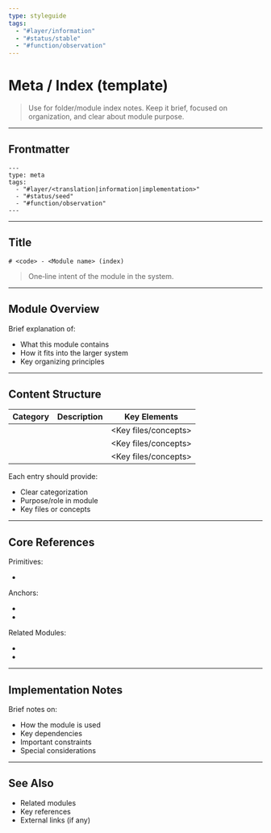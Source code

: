 ```yaml
---
type: styleguide
tags:
  - "#layer/information"
  - "#status/stable"
  - "#function/observation"
---
```


# Meta / Index (template)

> Use for folder/module index notes. Keep it brief, focused on organization, and clear about module purpose.

---

## Frontmatter

```
---
type: meta
tags:
  - "#layer/<translation|information|implementation>"
  - "#status/seed"
  - "#function/observation"
---
```

---

## Title

`# <code> - <Module name> (index)`

> One‑line intent of the module in the system.

---

## Module Overview

Brief explanation of:
- What this module contains
- How it fits into the larger system
- Key organizing principles

---

## Content Structure

| Category | Description | Key Elements |
|----------|-------------|--------------|
| <Category1> | <Purpose> | <Key files/concepts> |
| <Category2> | <Purpose> | <Key files/concepts> |
| <Category3> | <Purpose> | <Key files/concepts> |

Each entry should provide:
- Clear categorization
- Purpose/role in module
- Key files or concepts

---

## Core References

Primitives:
- <relevant primitives>

Anchors:
- <relevant constants>
- <relevant modulators>

Related Modules:
- <neighboring modules>
- <dependent modules>

---

## Implementation Notes

Brief notes on:
- How the module is used
- Key dependencies
- Important constraints
- Special considerations

---

## See Also

- Related modules
- Key references
- External links (if any)